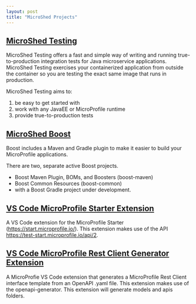 ```yaml
---
layout: post
title: "MicroShed Projects"
---
```


## [MicroShed Testing](https://microshed.org/microshed-testing/)

MicroShed Testing offers a fast and simple way of writing and running true-to-production integration
tests for Java microservice applications. MicroShed Testing exercises your containerized application
from outside the container so you are testing the exact same image that runs in production.

MicroShed Testing aims to:
1. be easy to get started with
1. work with any JavaEE or MicroProfile runtime
1. provide true-to-production tests


## [MicroShed Boost](https://github.com/MicroShed/boost)

Boost includes a Maven and Gradle plugin to make it easier to build your MicroProfile applications.

There are two, separate active Boost projects.

- Boost Maven Plugin, BOMs, and Boosters (boost-maven)
- Boost Common Resources (boost-common)
- with a Boost Gradle project under development.

## [VS Code MicroProfile Starter Extension](https://github.com/MicroShed/mp-starter-vscode-ext)

A VS Code extension for the MicroProfile Starter (https://start.microprofile.io/). This extension makes use of the API https://test-start.microprofile.io/api/2.

## [VS Code MicroProfile Rest Client Generator Extension](https://github.com/MicroShed/mp-rest-client-generator-vscode-ext)

A MicroProfie VS Code extension that generates a MicroProfile Rest Client interface template from an OpenAPI .yaml file. 
This extension makes use of the openapi-generator. This extension will generate models and apis folders.